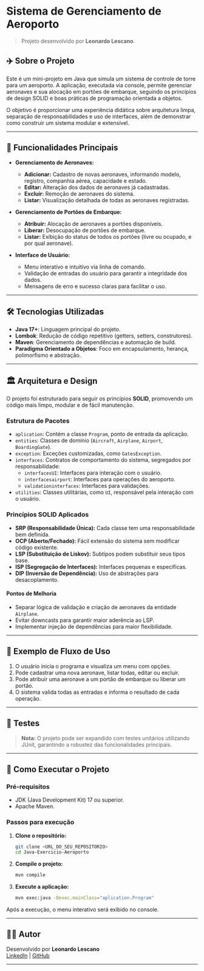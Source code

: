 # Sistema de Gerenciamento de Aeroporto

> Projeto desenvolvido por **Leonardo Lescano**.

## ✈️ Sobre o Projeto

Este é um mini-projeto em Java que simula um sistema de controle de torre para um aeroporto. A aplicação, executada via console, permite gerenciar aeronaves e sua alocação em portões de embarque, seguindo os princípios de design SOLID e boas práticas de programação orientada a objetos.

O objetivo é proporcionar uma experiência didática sobre arquitetura limpa, separação de responsabilidades e uso de interfaces, além de demonstrar como construir um sistema modular e extensível.

---

## 🚀 Funcionalidades Principais

- **Gerenciamento de Aeronaves:**
  - **Adicionar:** Cadastro de novas aeronaves, informando modelo, registro, companhia aérea, capacidade e estado.
  - **Editar:** Alteração dos dados de aeronaves já cadastradas.
  - **Excluir:** Remoção de aeronaves do sistema.
  - **Listar:** Visualização detalhada de todas as aeronaves registradas.

- **Gerenciamento de Portões de Embarque:**
  - **Atribuir:** Alocação de aeronaves a portões disponíveis.
  - **Liberar:** Desocupação de portões de embarque.
  - **Listar:** Exibição do status de todos os portões (livre ou ocupado, e por qual aeronave).

- **Interface de Usuário:**
  - Menu interativo e intuitivo via linha de comando.
  - Validação de entradas do usuário para garantir a integridade dos dados.
  - Mensagens de erro e sucesso claras para facilitar o uso.

---

## 🛠️ Tecnologias Utilizadas

- **Java 17+**: Linguagem principal do projeto.
- **Lombok**: Redução de código repetitivo (getters, setters, construtores).
- **Maven**: Gerenciamento de dependências e automação de build.
- **Paradigma Orientado a Objetos**: Foco em encapsulamento, herança, polimorfismo e abstração.

---

## 🏛️ Arquitetura e Design

O projeto foi estruturado para seguir os princípios **SOLID**, promovendo um código mais limpo, modular e de fácil manutenção.

### Estrutura de Pacotes

- `aplication`: Contém a classe `Program`, ponto de entrada da aplicação.
- `entities`: Classes de domínio (`Aircraft`, `Airplane`, `Airport`, `BoardingGate`).
- `exception`: Exceções customizadas, como `GatesException`.
- `interfaces`: Contratos de comportamento do sistema, segregados por responsabilidade:
  - `interfacesUI`: Interfaces para interação com o usuário.
  - `interfacesairport`: Interfaces para operações do aeroporto.
  - `validationinterfaces`: Interfaces para validações.
- `utilities`: Classes utilitárias, como `UI`, responsável pela interação com o usuário.

### Princípios SOLID Aplicados

- **SRP (Responsabilidade Única):** Cada classe tem uma responsabilidade bem definida.
- **OCP (Aberto/Fechado):** Fácil extensão do sistema sem modificar código existente.
- **LSP (Substituição de Liskov):** Subtipos podem substituir seus tipos base.
- **ISP (Segregação de Interfaces):** Interfaces pequenas e específicas.
- **DIP (Inversão de Dependência):** Uso de abstrações para desacoplamento.

#### Pontos de Melhoria
- Separar lógica de validação e criação de aeronaves da entidade `Airplane`.
- Evitar downcasts para garantir maior aderência ao LSP.
- Implementar injeção de dependências para maior flexibilidade.

---

## 📂 Exemplo de Fluxo de Uso

1. O usuário inicia o programa e visualiza um menu com opções.
2. Pode cadastrar uma nova aeronave, listar todas, editar ou excluir.
3. Pode atribuir uma aeronave a um portão de embarque ou liberar um portão.
4. O sistema valida todas as entradas e informa o resultado de cada operação.

---

## 🧪 Testes

> **Nota:** O projeto pode ser expandido com testes unitários utilizando JUnit, garantindo a robustez das funcionalidades principais.

---

## 🚦 Como Executar o Projeto

### Pré-requisitos

- JDK (Java Development Kit) 17 ou superior.
- Apache Maven.

### Passos para execução

1. **Clone o repositório:**
   ```bash
   git clone <URL_DO_SEU_REPOSITORIO>
   cd Java-Exercicio-Aeroporto
   ```

2. **Compile o projeto:**
   ```bash
   mvn compile
   ```

3. **Execute a aplicação:**
   ```bash
   mvn exec:java -Dexec.mainClass="aplication.Program"
   ```

Após a execução, o menu interativo será exibido no console.

---

## 👨‍💻 Autor

Desenvolvido por **Leonardo Lescano**  
[LinkedIn](https://www.linkedin.com/) | [GitHub](https://github.com/)

---

